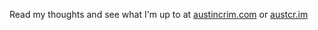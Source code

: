 Read my thoughts and see what I'm up to at [austincrim.com](https://austincrim.com) or [austcr.im](https://austcr.im)
